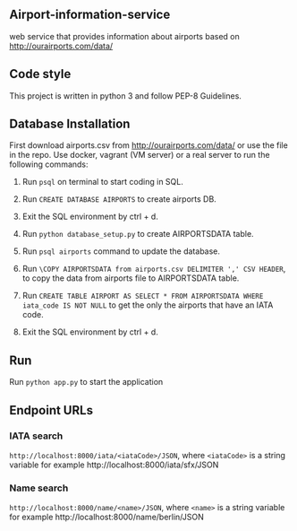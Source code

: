 ## Airport-information-service

web service that provides information about airports based on http://ourairports.com/data/

## Code style

This project is written in python 3 and follow PEP-8 Guidelines.

## Database Installation

First download airports.csv from http://ourairports.com/data/ or use the file in the repo.
Use docker, vagrant (VM server) or a real server to run the following commands:

1. Run `psql`  on terminal to start coding in SQL.

2. Run `CREATE DATABASE AIRPORTS` to create airports DB.

3. Exit the SQL environment by ctrl + d.

4. Run `python database_setup.py` to create AIRPORTSDATA table.

5. Run `psql airports` command to update the database.

6. Run `\COPY AIRPORTSDATA from airports.csv DELIMITER ',' CSV HEADER`, to copy the data from airports file to AIRPORTSDATA table.

7. Run `CREATE TABLE AIRPORT AS SELECT * FROM AIRPORTSDATA WHERE iata_code IS NOT NULL` to get the only the airports that have an IATA code.

8. Exit the SQL environment by ctrl + d.

## Run

Run `python app.py` to start the application

## Endpoint URLs

### IATA search

`http://localhost:8000/iata/<iataCode>/JSON`, where `<iataCode>` is a string variable
for example http://localhost:8000/iata/sfx/JSON

### Name search

`http://localhost:8000/name/<name>/JSON`, where `<name>` is a string variable
for example http://localhost:8000/name/berlin/JSON
